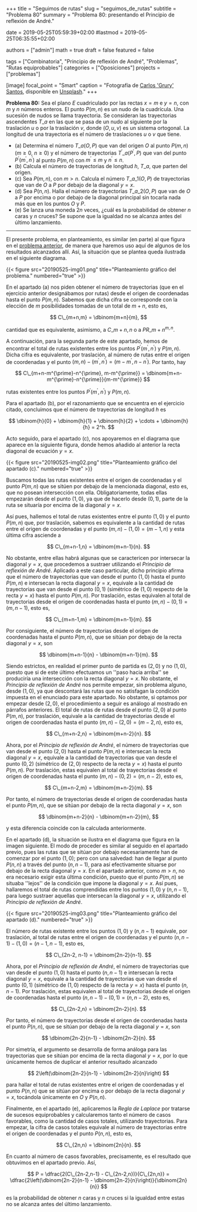+++
title = "Seguimos de rutas"
slug  = "seguimos_de_rutas"
subtitle = "Problema 80"
summary  = "Problema 80: presentando el Principio de reflexión de André."

date     = 2019-05-25T05:59:39+02:00
#lastmod = 2019-05-25T06:35:55+02:00

authors  = ["admin"]
math     = true
draft    = false
featured = false

tags       = ["Combinatoria", "Principio de reflexión de André", "Problemas", "Rutas equiprobables"]
categories = ["Oposiciones"]
projects   = ["problemas"]

[image]
   focal_point = "Smart"
   caption     = "Fotografía de [Carlos 'Grury' Santos](https://unsplash.com/@grury), disponible en [Unsplash](https://unsplash.com/photos/KhMOgu2olQ4)."
+++

**Problema 80:** Sea el plano $E$ cuadriculado por las rectas $x=m$ e $y=n$, con $m$ y $n$ números enteros. El punto $P(m,n)$ es un nudo de la cuadrícula. Una sucesión de nudos se llama trayectoria. Se consideran las trayectorias ascendentes $T\_a$ en las que se pasa de un nudo al siguiente por la traslación $u$ o por la traslación $v$, donde $(O,u,v)$ es un sistema ortogonal. La longitud de una trayectoria es el número de traslaciones $u$ o $v$ que tiene.

- (a) Determina el número $T\_a(O,P)$ que van del origen $O$ al punto $P(m,n)$ ($m\geq0$, $n\geq0$) y el número de trayectorias $T^{\prime}\_a(P^{\prime},P)$ que van del punto $P^{\prime}(m^{\prime},n^{\prime})$ al punto $P(m,n)$ con $m^{\prime}\leq m$ y $n^{\prime}\leq n$.
- (b) Calcula el número de trayectorias de longitud $h$, $T\_a$, que parten del origen.
- (c\) Sea $P(m,n)$, con $m>n$. Calcula el número $T\_{a\_1}(O,P)$ de trayectorias que van de $O$ a $P$ por debajo de la diagonal $y=x$.
- (d) Sea $P(n,n)$. Halla el número de trayectorias $T\_{a\_2}(O,P)$ que van de $O$ a $P$ por encima o por debajo de la diagonal principal sin tocarla nada más que en los puntos $O$ y $P$.
- (e) Se lanza una moneda $2n$ veces, ¿cuál es la probabilidad de obtener $n$ caras y $n$ cruces? Se supone que la igualdad no se alcanza antes del último lanzamiento.

***

El presente problema, en planteamiento, es similar (en parte) al que figura en el [problema anterior](/2019/05/22/breve-introduccion-a-los-problemas-de-rutas/), de manera que haremos uso aquí de algunos de los resultados alcanzados allí. Así, la situación que se plantea queda ilustrada en el siguiente diagrama.

{{< figure src="20190525-img01.png" title="Planteamiento gráfico del problema." numbered="true" >}}

En el apartado (a) nos piden obtener el número de trayectorias (que en el ejercicio anterior designábamos por rutas) desde el origen de coordenadas hasta el punto $P(m,n)$. Sabemos que dicha cifra se corresponde con la elección de $m$ posibilidades tomadas de un total de $m+n$, esto es,

$$
C\_{m+n,m} = \dbinom{m+n}{m},
$$

cantidad que es equivalente, asimismo, a $C\_{m+n,n}$ o a $PR\_{m+n}^{m,n}$.

A continuación, para la segunda parte de este apartado, hemos de encontrar el total de rutas existentes entre los puntos $P^{\prime}(m^{\prime},n^{\prime})$ y $P(m,n)$. Dicha cifra es equivalente, por traslación, al número de rutas entre el origen de coordenadas y el punto $(m,n) - (m^{\prime},n^{\prime}) = (m-m^{\prime},n-n^{\prime})$. Por tanto, hay

$$
C\_{m+n-m^{\prime}-n^{\prime}, m-m^{\prime}} = \dbinom{m+n-m^{\prime}-n^{\prime}}{m-m^{\prime}}
$$

rutas existentes entre los puntos $P^{\prime}(m^{\prime},n^{\prime})$ y $P(m,n)$. 

Para el apartado (b), por el razonamiento que se encuentra en el ejercicio citado, concluimos que el número de trayectorias de longitud $h$ es

$$
\dbinom{h}{0} + \dbinom{h}{1} + \dbinom{h}{2} + \cdots + \dbinom{h}{h} = 2^h.
$$

Acto seguido, para el apartado (c\), nos apoyaremos en el diagrama que aparece en la siguiente figura, donde hemos añadido al anterior la recta diagonal de ecuación $y=x$.

{{< figure src="20190525-img02.png" title="Planteamiento gráfico del apartado (c\)." numbered="true" >}}

Buscamos todas las rutas existentes entre el origen de coordenadas y el punto $P(m,n)$ que se sitúen por debajo de la mencionada diagonal, esto es, que no posean intersección con ella. Obligatoriamente, todas ellas empezarán desde el punto $(1,0)$, ya que de hacerlo desde $(0,1)$, parte de la ruta se situaría por encima de la diagonal $y=x$. 

Así pues, hallemos el total de rutas existentes entre el punto $(1,0)$ y el punto $P(m,n)$ que, por traslación, sabemos es equivalente a la cantidad de rutas entre el origen de coordenadas y el punto $(m,n) - (1,0) = (m-1,n)$ y esta última cifra asciende a

$$
C\_{m+n-1,n} = \dbinom{m+n-1}{n}.
$$

No obstante, entre ellas habrá algunas que se caractericen por intersecar la diagonal $y=x$, que procedemos a sustraer utilizando el *Principio de reflexión de André*. Aplicado a este caso particular, dicho principio afirma que el número de trayectorias que van desde el punto $(1,0)$ hasta el punto $P(m,n)$ e intersecan la recta diagonal $y=x$, equivale a la cantidad de trayectorias que van desde el punto $(0,1)$ (simétrico de $(1,0)$ respecto de la recta $y=x$) hasta el punto $P(m,n)$. Por traslación, estas equivalen al total de trayectorias desde el origen de coordenadas hasta el punto $(m,n) - (0,1) = (m,n-1)$, esto es,

$$
C\_{m+n-1,m} = \dbinom{m+n-1}{m}.
$$

Por consiguiente, el número de trayectorias desde el origen de coordenadas hasta el punto $P(m,n)$, que se sitúan por debajo de la recta diagonal $y=x$, son

$$
\dbinom{m+n-1}{n} - \dbinom{m+n-1}{m}.
$$

Siendo estrictos, en realidad el primer punto de partida es $(2,0)$ y no $(1,0)$, puesto que si de este último efectuamos un ''paso hacia arriba'' se produciría una intersección con la recta diagonal $y=x$. No obstante, el *Principio de reflexión de André* nos permite empezar, sin problema alguno, desde $(1,0)$, ya que descontará las rutas que no satisfagan la condición impuesta en el enunciado para este apartado. No obstante, si optamos por empezar desde $(2,0)$, el procedimiento a seguir es análogo al mostrado en párrafos anteriores. El total de rutas de rutas desde el punto $(2,0)$ al punto $P(m,n)$, por traslación, equivale a la cantidad de trayectorias desde el origen de coordenadas hasta el punto $(m,n) - (2,0) = (m-2,n)$, esto es,

$$
C\_{m+n-2,n} = \dbinom{m+n-2}{n}.
$$

Ahora, por el *Principio de reflexión de André*, el número de trayectorias que van desde el punto $(2,0)$ hasta el punto $P(m,n)$ e intersecan la recta diagonal $y=x$, equivale a la cantidad de trayectorias que van desde el punto $(0,2)$ (simétrico de $(2,0)$ respecto de la recta $y=x$) hasta el punto $P(m,n)$. Por traslación, estas equivalen al total de trayectorias desde el origen de coordenadas hasta el punto $(m,n) - (0,2) = (m,n-2)$, esto es,

$$
C\_{m+n-2,m} = \dbinom{m+n-2}{m}.
$$

Por tanto, el número de trayectorias desde el origen de coordenadas hasta el punto $P(m,n)$, que se sitúan por debajo de la recta diagonal $y=x$, son

$$
\dbinom{m+n-2}{n} - \dbinom{m+n-2}{m},
$$

y esta diferencia coincide con la calculada anteriormente.

En el apartado (d), la situación se ilustra en el diagrama que figura en la imagen siguiente. El modo de proceder es similar al seguido en el apartado previo, pues las rutas que se sitúan por debajo necesariamente han de comenzar por el punto $(1,0)$; pero con una salvedad: han de llegar al punto $P(n,n)$ a través del punto $(n,n-1)$, para así efectivamente situarse por debajo de la recta diagonal $y=x$. En el apartado anterior, como $m>n$, no era necesario exigir esta última condición, puesto que el punto $P(m,n)$ se situaba ''lejos'' de la condición que impone la diagonal $y=x$. Así pues, hallaremos el total de rutas comprendidas entre los puntos $(1,0)$ y $(n,n-1)$, para luego sustraer aquellas que intersecan la diagonal $y=x$, utilizando el *Principio de reflexión de André*.

{{< figure src="20190525-img03.png" title="Planteamiento gráfico del apartado (d)." numbered="true" >}}

El número de rutas existente entre los puntos $(1,0)$ y $(n,n-1)$ equivale, por traslación, al total de rutas entre el origen de coordenadas y el punto $(n,n-1) - (1,0) = (n-1,n-1)$, esto es,

$$
C\_{2n-2, n-1} = \dbinom{2n-2}{n-1}.
$$

Ahora, por el *Principio de reflexión de André*, el número de trayectorias que van desde el punto $(1,0)$ hasta el punto $(n,n-1)$ e intersecan la recta diagonal $y=x$, equivale a la cantidad de trayectorias que van desde el punto $(0,1)$ (simétrico de $(1,0)$ respecto de la recta $y=x$) hasta el punto $(n,n-1)$. Por traslación, estas equivalen al total de trayectorias desde el origen de coordenadas hasta el punto $(n,n-1) - (0,1) = (n,n-2)$, esto es,

$$
C\_{2n-2,n} = \dbinom{2n-2}{n}.
$$

Por tanto, el número de trayectorias desde el origen de coordenadas hasta el punto $P(n,n)$, que se sitúan por debajo de la recta diagonal $y=x$, son

$$
\dbinom{2n-2}{n-1} - \dbinom{2n-2}{n}.
$$

Por simetría, el argumento se desarrolla de forma análoga para las trayectorias que se sitúan por encima de la recta diagonal $y=x$, por lo que únicamente hemos de duplicar el anterior resultado alcanzado

$$
2\left(\dbinom{2n-2}{n-1} - \dbinom{2n-2}{n}\right)
$$

para hallar el total de rutas existentes entre el origen de coordenadas y el punto $P(n,n)$ que se sitúan por encima o por debajo de la recta diagonal $y=x$, tocándola únicamente en $O$ y $P(n,n)$.

Finalmente, en el apartado (e), aplicaremos la *Regla de Laplace* por tratarse de sucesos equiprobables y calcularemos tanto el número de casos favorables, como la cantidad de casos totales, utilizando trayectorias. Para empezar, la cifra de casos totales equivale al número de trayectorias entre el origen de coordenadas y el punto $P(n,n)$, esto es,

$$
C\_{2n,n} = \dbinom{2n}{n}.
$$

En cuanto al número de casos favorables, precisamente, es el resultado que obtuvimos en el apartado previo. Así,

$$
P = \dfrac{2(C\_{2n-2,n-1} - C\_{2n-2,n})}{C\_{2n,n}} = \dfrac{2\left(\dbinom{2n-2}{n-1} - \dbinom{2n-2}{n}\right)}{\dbinom{2n}{n}}
$$

es la probabilidad de obtener $n$ caras y $n$ cruces si la igualdad entre estas no se alcanza antes del último lanzamiento.

